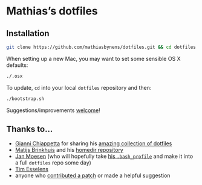 # Mathias’s dotfiles

## Installation

```bash
git clone https://github.com/mathiasbynens/dotfiles.git && cd dotfiles && ./bootstrap.sh
```

When setting up a new Mac, you may want to set some sensible OS X defaults:

```bash
./.osx
```

To update, `cd` into your local `dotfiles` repository and then:

```bash
./bootstrap.sh
```

Suggestions/improvements
[welcome](https://github.com/mathiasbynens/dotfiles/issues)!

## Thanks to…
* [Gianni Chiappetta](http://gf3.ca/) for sharing his [amazing collection of dotfiles](https://github.com/gf3/dotfiles)
* [Matijs Brinkhuis](http://hotfusion.nl/) and his [homedir repository](https://github.com/matijs/homedir)
* [Jan Moesen](http://jan.moesen.nu/) (who will hopefully take [his `.bash_profile`](https://gist.github.com/1156154) and make it into a full `dotfiles` repo some day)
* [Tim Esselens](http://devel.datif.be/)
* anyone who [contributed a patch](https://github.com/mathiasbynens/dotfiles/contributors) or made a helpful suggestion